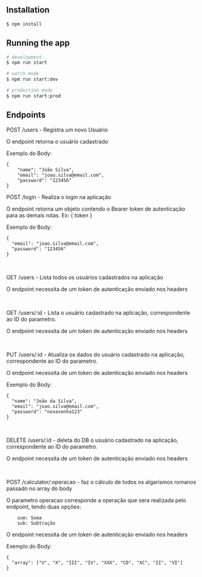 ## Installation

```bash
$ npm install
```

## Running the app

```bash
# development
$ npm run start

# watch mode
$ npm run start:dev

# production mode
$ npm run start:prod
```

## Endpoints

<p>POST /users - Registra um novo Usuário</p>
<p>O endpoint retorna o usuário cadastrado</p>
<p>Exemplo do Body:</p>

```
{
	"name": "João Silva",
	"email": "joao.silva@email.com",
	"password": "123456"
}
```


<p>POST /login - Realiza o login na aplicação</p>
<p>O endpoint retorna um objeto contendo o Bearer token de autenticação para as demais rotas. Ex: { token }</p>
<p>Exemplo do Body:</p>

```
{
  "email": "joao.silva@email.com",
  "password": "123456"
}
```

<br />
<p>GET /users - Lista todos os usuários cadastrados na aplicação</p>
<p>O endpoint necessita de um token de autenticação enviado nos headers</p>

<br />
<p>GET /users/:id - Lista o usuário cadastrado na aplicação, correspondente ao ID do parametro.</p>
<p>O endpoint necessita de um token de autenticação enviado nos headers</p>

<br />
<p>PUT /users/:id - Atualiza os dados do usuário cadastrado na aplicação, correspondente ao ID do parametro.</p>
<p>O endpoint necessita de um token de autenticação enviado nos headers</p>
<p>Exemplo do Body:</p>

```
{
  "name": "João da Silva",
  "email": "joao.silva@email.com",
  "password": "novasenha123"
}
```

<br />
<p>DELETE /users/:id - deleta do DB o usuário cadastrado na aplicação, correspondente ao ID do parametro.</p>
<p>O endpoint necessita de um token de autenticação enviado nos headers</p>

<br />
<p>POST /calculator/:operacao - faz o cálculo de todos os algarismos romanos passado no array do body</p>
<p>O parametro operacao corresponde a operação que sera realizada pelo endpoint, tendo duas opções:</p>

```
    sum: Soma
    sub: Subtração
```

<p>O endpoint necessita de um token de autenticação enviado nos headers</p>
<p>Exemplo do Body:</p>

```
{
  "array": ["V", "X", "III", "IV", "XXX", "CD", "XC", "II", "VI"]
}
```
